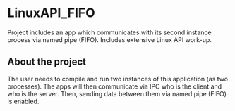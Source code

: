 # LinuxAPI_FIFO
Project includes an app which communicates with its second instance process via named pipe (FIFO). Includes extensive Linux API work-up.

## About the project
The user needs to compile and run two instances of this application (as two processes). The apps will then communicate via IPC who is the client and who is the server. Then, sending data between them via named pipe (FIFO) is enabled.
